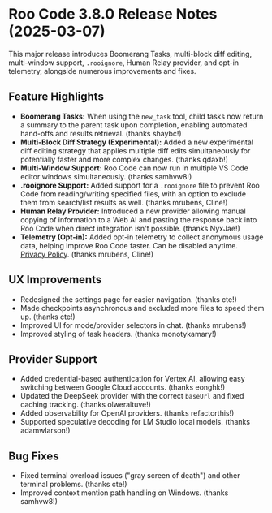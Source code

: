 # Roo Code 3.8.0 Release Notes (2025-03-07)

This major release introduces Boomerang Tasks, multi-block diff editing, multi-window support, `.rooignore`, Human Relay provider, and opt-in telemetry, alongside numerous improvements and fixes.

## Feature Highlights

*   **Boomerang Tasks:** When using the `new_task` tool, child tasks now return a summary to the parent task upon completion, enabling automated hand-offs and results retrieval. (thanks shaybc!)
*   **Multi-Block Diff Strategy (Experimental):** Added a new experimental diff editing strategy that applies multiple diff edits simultaneously for potentially faster and more complex changes. (thanks qdaxb!)
*   **Multi-Window Support:** Roo Code can now run in multiple VS Code editor windows simultaneously. (thanks samhvw8!)
*   **.rooignore Support:** Added support for a `.rooignore` file to prevent Roo Code from reading/writing specified files, with an option to exclude them from search/list results as well. (thanks mrubens, Cline!)
*   **Human Relay Provider:** Introduced a new provider allowing manual copying of information to a Web AI and pasting the response back into Roo Code when direct integration isn't possible. (thanks NyxJae!)
*   **Telemetry (Opt-in):** Added opt-in telemetry to collect anonymous usage data, helping improve Roo Code faster. Can be disabled anytime. [Privacy Policy](https://github.com/RooCodeInc/Roo-Code/blob/main/PRIVACY.md). (thanks mrubens, Cline!)

## UX Improvements

*   Redesigned the settings page for easier navigation. (thanks cte!)
*   Made checkpoints asynchronous and excluded more files to speed them up. (thanks cte!)
*   Improved UI for mode/provider selectors in chat. (thanks mrubens!)
*   Improved styling of task headers. (thanks monotykamary!)

## Provider Support

*   Added credential-based authentication for Vertex AI, allowing easy switching between Google Cloud accounts. (thanks eonghk!)
*   Updated the DeepSeek provider with the correct `baseUrl` and fixed caching tracking. (thanks olweraltuve!)
*   Added observability for OpenAI providers. (thanks refactorthis!)
*   Supported speculative decoding for LM Studio local models. (thanks adamwlarson!)

## Bug Fixes

*   Fixed terminal overload issues ("gray screen of death") and other terminal problems. (thanks cte!)
*   Improved context mention path handling on Windows. (thanks samhvw8!)